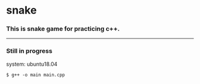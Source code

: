 # snake
### This is snake game for practicing c++.
------ 
### Still in progress

system: ubuntu18.04
```
$ g++ -o main main.cpp
```
